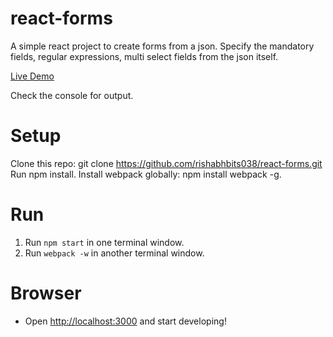 # react-forms
A simple react project to create forms from a json. Specify the mandatory fields, regular expressions, multi select fields from the json itself. 

[Live Demo](http://rishabhbits038.github.io/react-forms/)

Check the console for output.

# Setup

Clone this repo: git clone https://github.com/rishabhbits038/react-forms.git
Run npm install.
Install webpack globally: npm install webpack -g.

# Run

1. Run `npm start` in one terminal window.
2. Run `webpack -w` in another terminal window.

# Browser

- Open [http://localhost:3000](http://localhost:3000) and start developing!
